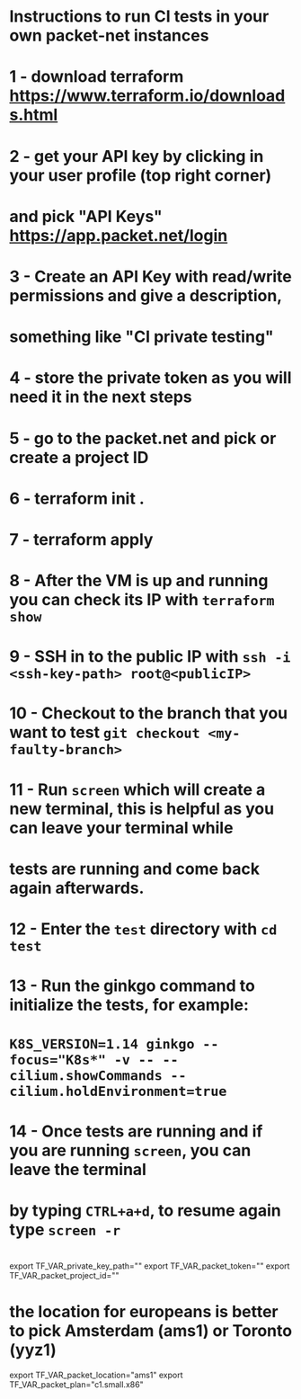 # Instructions to run CI tests in your own packet-net instances

# 1 - download terraform https://www.terraform.io/downloads.html
# 2 - get your API key by clicking in your user profile (top right corner)
#     and pick "API Keys" https://app.packet.net/login
# 3 - Create an API Key with read/write permissions and give a description,
#     something like "CI private testing"
# 4 - store the private token as you will need it in the next steps
# 5 - go to the packet.net and pick or create a project ID
# 6 - terraform init .
# 7 - terraform apply
# 8 - After the VM is up and running you can check its IP with `terraform show`
# 9 - SSH in to the public IP with `ssh -i <ssh-key-path> root@<publicIP>`
# 10 - Checkout to the branch that you want to test `git checkout <my-faulty-branch>`
# 11 - Run `screen` which will create a new terminal, this is helpful as you can leave your terminal while
#      tests are running and come back again afterwards.
# 12 - Enter the `test` directory with `cd test`
# 13 - Run the ginkgo command to initialize the tests, for example:
#     `K8S_VERSION=1.14 ginkgo --focus="K8s*" -v -- --cilium.showCommands --cilium.holdEnvironment=true`
# 14 - Once tests are running and if you are running `screen`, you can leave the terminal
#      by typing `CTRL+a+d`, to resume again type `screen -r`
#
export TF_VAR_private_key_path="<SSH KEY PATH>"
export TF_VAR_packet_token="<TOKEN>"
export TF_VAR_packet_project_id="<PROJECT ID>"
# the location for europeans is better to pick Amsterdam (ams1) or Toronto (yyz1)
export TF_VAR_packet_location="ams1"
export TF_VAR_packet_plan="c1.small.x86"
